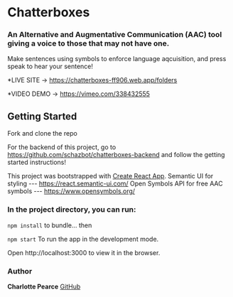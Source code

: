 # Chatterboxes

### An Alternative and Augmentative Communication (AAC) tool giving a voice to those that may not have one.
Make sentences using symbols to enforce language aqcuisition, and press speak to hear your sentence!

*LIVE SITE ->  https://chatterboxes-ff906.web.app/folders

*VIDEO DEMO -> https://vimeo.com/338432555


## Getting Started

Fork and clone the repo

For the backend of this project, go to https://github.com/schazbot/chatterboxes-backend and follow the getting started instructions!


This project was bootstrapped with [Create React App](https://github.com/facebook/create-react-app).
Semantic UI for styling --- https://react.semantic-ui.com/
Open Symbols API for free AAC symbols --- https://www.opensymbols.org/



### In the project directory, you can run:

`npm install` 
to bundle... then

`npm start`
To run the app in the development mode.

Open http://localhost:3000 to view it in the browser.


### Author
**Charlotte Pearce** [GitHub](https://github.com/schazbot)



